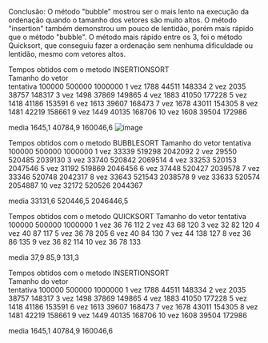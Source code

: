 Conclusão: O método "bubble" mostrou ser o mais lento na execução da ordenação quando o tamanho dos vetores são muito altos. O método "insertion" também demonstrou um pouco de lentidão, porém mais rápido que o método "bubble". O método mais rápido entre os 3, foi o método Quicksort, que conseguiu fazer a ordenação sem nenhuma dificuldade ou lentidão, mesmo com vetores altos.


Tempos obtidos com o metodo INSERTIONSORT			
	Tamanho do vetor		
tentativa	100000	500000	1000000
1 vez	1788	44511	148334
2 vez	2035	38757	148317
3 vez	1498	37869	149865
4 vez	1883	41050	177228
5 vez	1418	41186	153591
6 vez	1613	39607	168473
7 vez	1678	43011	154305
8 vez	1481	42219	158661
9 vez	1449	40135	168706
10 vez	1608	39504	172986
			
media	1645,1	40784,9	160046,6
![image](https://user-images.githubusercontent.com/62409310/206262729-a06cf50d-3098-43e3-906f-273d3b6cd028.png)



Tempos obtidos com o metodo BUBBLESORT
 	Tamanho do vetor
tentativa	100000	500000	1000000
1 vez	33339	519298	2042092
2 vez	29550	520485	2039130
3 vez	33740	520842	2069514
4 vez	33253	520153	2047546
5 vez	31192	519869	2046456
6 vez	37448	520427	2039578
7 vez	33346	520748	2042317
8 vez	33643	521543	2038578
9 vez	33633	520574	2054887
10 vez	32172	520526	2044367
 			 
media	33131,6	520446,5	2046446,5

Tempos obtidos com o metodo QUICKSORT
 	Tamanho do vetor
tentativa	100000	500000	1000000
1 vez	36	76	112
2 vez	43	68	120
3 vez	32	82	120
4 vez	40	87	117
5 vez	36	78	205
6 vez	40	84	130
7 vez	44	138	127
8 vez	36	86	135
9 vez	36	82	114
10 vez	36	78	133
 			 
media	37,9	85,9	131,3


Tempos obtidos com o metodo INSERTIONSORT			
	Tamanho do vetor		
tentativa	100000	500000	1000000
1 vez	1788	44511	148334
2 vez	2035	38757	148317
3 vez	1498	37869	149865
4 vez	1883	41050	177228
5 vez	1418	41186	153591
6 vez	1613	39607	168473
7 vez	1678	43011	154305
8 vez	1481	42219	158661
9 vez	1449	40135	168706
10 vez	1608	39504	172986
			
media	1645,1	40784,9	160046,6

